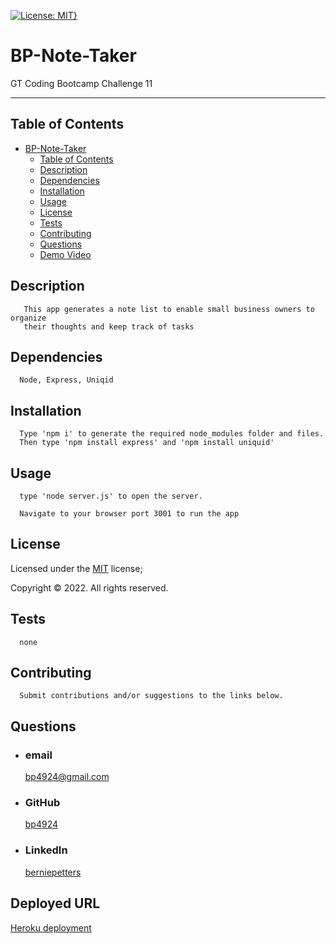 [![License: MIT}](https://img.shields.io/static/v1?label=License&message=MIT&color=yellow)](https://choosealicense.com/licenses/mit/)

# BP-Note-Taker

GT Coding Bootcamp Challenge 11

---

## Table of Contents

- [BP-Note-Taker](#bp-note-taker)
  - [Table of Contents](#table-of-contents)
  - [Description](#description)
  - [Dependencies](#dependencies)
  - [Installation](#installation)
  - [Usage](#usage)
  - [License](#license)
  - [Tests](#tests)
  - [Contributing](#contributing)
  - [Questions](#questions)
  - [Demo Video](#demo-video)

## Description

       This app generates a note list to enable small business owners to organize
       their thoughts and keep track of tasks

## Dependencies

      Node, Express, Uniqid

## Installation

      Type 'npm i' to generate the required node_modules folder and files.
      Then type 'npm install express' and 'npm install uniquid'

## Usage

      type 'node server.js' to open the server.

      Navigate to your browser port 3001 to run the app

## License

Licensed under the [MIT](https://choosealicense.com/licenses/mit/) license;

Copyright © 2022. All rights reserved.

## Tests

      none

## Contributing

      Submit contributions and/or suggestions to the links below.

## Questions

- ### email
  <a href="mailTo: bp4924@gmail.com?subject=Hello!" alt="" >bp4924@gmail.com</a>
- ### GitHub
  [bp4924](https://github.com/bp4924)
- ### LinkedIn
  [berniepetters](https://linkedin.com/in/berniepetters)

## Deployed URL

[Heroku deployment](https://bp-note-taker.herokuapp.com/notes)
